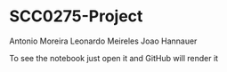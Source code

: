# SCC0275-Project

Antonio Moreira
Leonardo Meireles
Joao Hannauer

To see the notebook just open it and GitHub will render it
